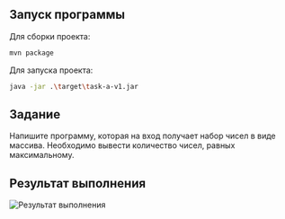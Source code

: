 ## Запуск программы

Для сборки проекта:

```sh
mvn package
```

Для запуска проекта:

```sh
java -jar .\target\task-a-v1.jar
```

## Задание
Напишите программу, которая на вход получает набор чисел в виде массива. Необходимо вывести количество чисел, равных максимальному.

## Результат выполнения

![Результат выполнения](https://github.com/StudentRoman/java-course/assets/143340583/eebd1f51-81b5-4d1a-90f8-3457d68cac3b)
